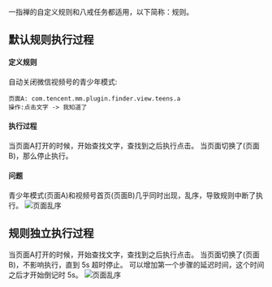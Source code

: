 一指禅的自定义规则和八戒任务都适用，以下简称：规则。

## 默认规则执行过程
#### 定义规则
自动关闭微信视频号的青少年模式:
```
页面A: com.tencent.mm.plugin.finder.view.teens.a  
操作:点击文字 -> 我知道了
```
#### 执行过程
当页面A打开的时候，开始查找文字，查找到之后执行点击。
当页面切换了(页面B)，那么停止执行。

#### 问题
青少年模式(页面A)和视频号首页(页面B)几乎同时出现，乱序，导致规则中断了执行。
![页面乱序](https://raw.githubusercontent.com/wiki/jdlingyu/ad-wars/images/we_chat_teen.jpg)
## 规则独立执行过程
当页面A打开的时候，开始查找文字，查找到之后执行点击。
当页面切换了(页面B)，不影响执行，直到 5s 超时停止。
可以增加第一个步骤的延迟时间，这个时间之后才开始倒记时 5s。
![页面乱序](https://raw.githubusercontent.com/wiki/jdlingyu/ad-wars/images/we_chat_skip_teen.jpg)
